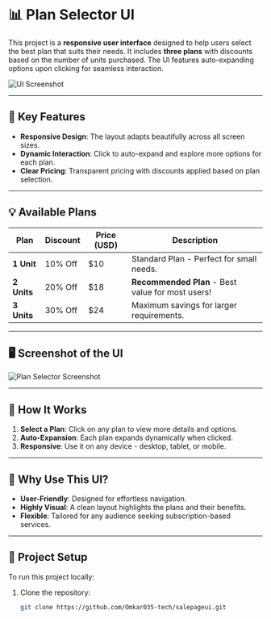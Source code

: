# 📊 Plan Selector UI

This project is a **responsive user interface** designed to help users select the best plan that suits their needs. It includes **three plans** with discounts based on the number of units purchased. The UI features auto-expanding options upon clicking for seamless interaction.

![UI Screenshot](https://i.ibb.co/LJLLtfZ/uiImage.png)

---

## 🎯 Key Features

- **Responsive Design**: The layout adapts beautifully across all screen sizes.
- **Dynamic Interaction**: Click to auto-expand and explore more options for each plan.
- **Clear Pricing**: Transparent pricing with discounts applied based on plan selection.

---

## 💡 Available Plans

| **Plan**          | **Discount** | **Price (USD)** | **Description**                 |
|--------------------|--------------|-----------------|---------------------------------|
| **1 Unit**         | 10% Off      | $10             | Standard Plan - Perfect for small needs. |
| **2 Units**        | 20% Off      | $18             | **Recommended Plan** - Best value for most users! |
| **3 Units**        | 30% Off      | $24             | Maximum savings for larger requirements. |

---

## 🖥️ Screenshot of the UI

![Plan Selector Screenshot](https://i.ibb.co/LJLLtfZ/uiImage.png)

---

## 🚀 How It Works

1. **Select a Plan**: Click on any plan to view more details and options.  
2. **Auto-Expansion**: Each plan expands dynamically when clicked.  
3. **Responsive**: Use it on any device - desktop, tablet, or mobile.  

---

## 🌟 Why Use This UI?

- **User-Friendly**: Designed for effortless navigation.
- **Highly Visual**: A clean layout highlights the plans and their benefits.
- **Flexible**: Tailored for any audience seeking subscription-based services.

---

## 📂 Project Setup

To run this project locally:

1. Clone the repository:  
   ```bash
   git clone https://github.com/Omkar035-tech/salepageui.git